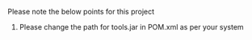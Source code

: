 Please note the below points for this project

1. Please change the path for tools.jar in POM.xml as per your system